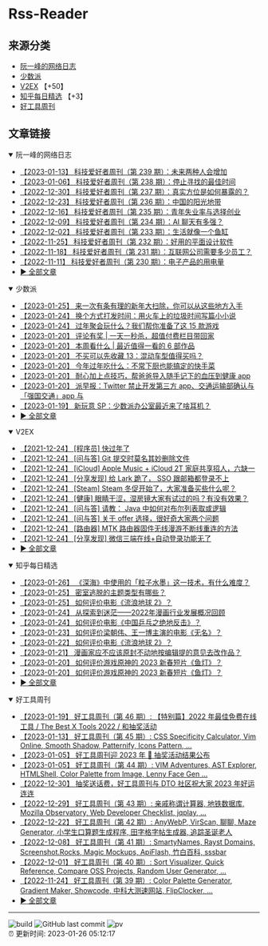 # Rss-Reader

## 来源分类

* [阮一峰的网络日志](#阮一峰的网络日志)
* [少数派](#少数派)
* [V2EX](#V2EX) 【+50】
* [知乎每日精选](#知乎每日精选) 【+3】
* [好工具周刊](#好工具周刊)

## 文章链接

<details open>
    <summary id="阮一峰的网络日志">
     阮一峰的网络日志
    </summary>


* [【2023-01-13】 科技爱好者周刊（第 239 期）：未来两种人会增加](http://www.ruanyifeng.com/blog/2023/01/weekly-issue-239.html)
* [【2023-01-06】 科技爱好者周刊（第 238 期）：停止寻找的最佳时间](http://www.ruanyifeng.com/blog/2023/01/weekly-issue-238.html)
* [【2022-12-30】 科技爱好者周刊（第 237 期）：真实方位是如何暴露的？](http://www.ruanyifeng.com/blog/2022/12/weekly-issue-237.html)
* [【2022-12-23】 科技爱好者周刊（第 236 期）：中国的阳光地带](http://www.ruanyifeng.com/blog/2022/12/weekly-issue-236.html)
* [【2022-12-16】 科技爱好者周刊（第 235 期）：青年失业率与选择创业](http://www.ruanyifeng.com/blog/2022/12/weekly-issue-235.html)
* [【2022-12-09】 科技爱好者周刊（第 234 期）：AI 聊天有多强？](http://www.ruanyifeng.com/blog/2022/12/weekly-issue-234.html)
* [【2022-12-02】 科技爱好者周刊（第 233 期）：生活就像一个鱼缸](http://www.ruanyifeng.com/blog/2022/12/weekly-issue-233.html)
* [【2022-11-25】 科技爱好者周刊（第 232 期）：好用的平面设计软件](http://www.ruanyifeng.com/blog/2022/11/weekly-issue-232.html)
* [【2022-11-18】 科技爱好者周刊（第 231 期）：互联网公司需要多少员工？](http://www.ruanyifeng.com/blog/2022/11/weekly-issue-231.html)
* [【2022-11-11】 科技爱好者周刊（第 230 期）：电子产品的用电量](http://www.ruanyifeng.com/blog/2022/11/weekly-issue-230.html)
* [:arrow_forward: 全部文章](data/阮一峰的网络日志.md)
</details>

<details open>
    <summary id="少数派">
     少数派
    </summary>


* [【2023-01-25】 来一次有条有理的新年大扫除，你可以从这些地方入手](https://sspai.com/post/77932)
* [【2023-01-24】 换个方式打发时间：用火车上的垃圾时间写篇小小说](https://sspai.com/post/77938)
* [【2023-01-24】 过年聚会玩什么？我们帮你准备了这 15 款游戏](https://sspai.com/post/77927)
* [【2023-01-20】 评论有奖 | 一天一秒杀，超值付费栏目带回家](https://sspai.com/post/77918)
* [【2023-01-20】 本周看什么 | 最近值得一看的 6 部作品](https://sspai.com/post/77926)
* [【2023-01-20】 不买可以先收藏 13：混动车型值得买吗？](https://sspai.com/post/77921)
* [【2023-01-20】 今年过年吃什么：不常下厨也能搞定的快手菜](https://sspai.com/post/77919)
* [【2023-01-20】 耐心加上点技巧，帮爸爸导入随手记下的血压到健康 app](https://sspai.com/prime/story/process-and-import-health-data-shortcuts)
* [【2023-01-20】 派早报：Twitter 禁止开发第三方 app、交通运输部确认与「强国交通」app 与](https://sspai.com/post/77920)
* [【2023-01-19】 新玩意 SP：少数派办公室最近来了啥耳机？](https://sspai.com/post/77908)
* [:arrow_forward: 全部文章](data/少数派.md)
</details>

<details open>
    <summary id="V2EX">
     V2EX
    </summary>


* [【2021-12-24】 [程序员] 快过年了](https://www.v2ex.com/t/824201)
* [【2021-12-24】 [问与答] Git 提交时莫名其妙删除文件](https://www.v2ex.com/t/824200)
* [【2021-12-24】 [iCloud] Apple Music + iCloud 2T 家庭共享招人，六缺一](https://www.v2ex.com/t/824199)
* [【2021-12-24】 [分享发现] 给 Lark 跪了， SSO 跟邮箱都登录不上](https://www.v2ex.com/t/824198)
* [【2021-12-24】 [Steam] Steam 冬促开始了，大家准备买些什么呢？](https://www.v2ex.com/t/824197)
* [【2021-12-24】 [健康] 眼睛干涩，湿房镜大家有试过的吗？有没有效果？](https://www.v2ex.com/t/824196)
* [【2021-12-24】 [问与答] 请教： Java 中如何对布尔列表取或逻辑](https://www.v2ex.com/t/824194)
* [【2021-12-24】 [问与答] 关于 offer 选择，很好奇大家两个问题](https://www.v2ex.com/t/824192)
* [【2021-12-24】 [路由器] MTK 路由器固件无线漫游不断线重连的方法](https://www.v2ex.com/t/824191)
* [【2021-12-24】 [分享发现] 微信三端在线+自动登录功能无了](https://www.v2ex.com/t/824190)
* [:arrow_forward: 全部文章](data/V2EX.md)
</details>

<details open>
    <summary id="知乎每日精选">
     知乎每日精选
    </summary>


* [【2023-01-26】 《深海》中使用的「粒子水墨」这一技术，有什么难度？](http://www.zhihu.com/question/580073353/answer/2860337718?utm_campaign=rss&utm_medium=rss&utm_source=rss&utm_content=title)
* [【2023-01-25】 密室逃脱的主题类型有哪些？](http://www.zhihu.com/question/578232414/answer/2845021036?utm_campaign=rss&utm_medium=rss&utm_source=rss&utm_content=title)
* [【2023-01-25】 如何评价电影《流浪地球 2》？](http://www.zhihu.com/question/578256937/answer/2855851057?utm_campaign=rss&utm_medium=rss&utm_source=rss&utm_content=title)
* [【2023-01-24】 从探索到迷茫——2022年漫画行业发展概况回顾](http://zhuanlan.zhihu.com/p/595851774?utm_campaign=rss&utm_medium=rss&utm_source=rss&utm_content=title)
* [【2023-01-24】 如何评价电影《中国乒乓之绝地反击》？](http://www.zhihu.com/question/579070052/answer/2857860625?utm_campaign=rss&utm_medium=rss&utm_source=rss&utm_content=title)
* [【2023-01-23】 如何评价梁朝伟、王一博主演的电影《无名》？](http://www.zhihu.com/question/579069528/answer/2856604452?utm_campaign=rss&utm_medium=rss&utm_source=rss&utm_content=title)
* [【2023-01-22】 如何评价电影《流浪地球 2》？](http://www.zhihu.com/question/578256937/answer/2856074554?utm_campaign=rss&utm_medium=rss&utm_source=rss&utm_content=title)
* [【2023-01-21】 漫画家应不应该原封不动地按编辑提的意见去改作品？](http://www.zhihu.com/question/579676722/answer/2853251130?utm_campaign=rss&utm_medium=rss&utm_source=rss&utm_content=title)
* [【2023-01-20】 如何评价游戏原神的 2023 新春短片《鱼灯》？](http://www.zhihu.com/question/579623120/answer/2853756685?utm_campaign=rss&utm_medium=rss&utm_source=rss&utm_content=title)
* [【2023-01-20】 如何评价游戏原神的 2023 新春短片《鱼灯》？](http://www.zhihu.com/question/579623120/answer/2853616283?utm_campaign=rss&utm_medium=rss&utm_source=rss&utm_content=title)
* [:arrow_forward: 全部文章](data/知乎每日精选.md)
</details>

<details open>
    <summary id="好工具周刊">
     好工具周刊
    </summary>


* [【2023-01-19】 好工具周刊（第 46 期）: 【特别篇】2022 年最佳免费在线工具 / The Best X Tools 2022 / 和抽奖活动](https://bestxtools.zhubai.love/posts/2227788146916585472)
* [【2023-01-13】 好工具周刊（第 45 期）: CSS Specificity Calculator, Vim Online, Smooth Shadow, Patternify, Icons Pattern, ...](https://bestxtools.zhubai.love/posts/2225492315366248448)
* [【2023-01-05】 好工具周刊迎 2023 年 🎰 抽奖活动结果公布](https://bestxtools.zhubai.love/posts/2222709322708946944)
* [【2023-01-05】 好工具周刊（第 44 期）: VIM Adventures, AST Explorer, HTMLShell, Color Palette from Image, Lenny Face Gen ...](https://bestxtools.zhubai.love/posts/2222686910009311232)
* [【2022-12-30】 抽奖送话费，好工具周刊与 DTO 社区祝大家 2023 年好运连连](https://bestxtools.zhubai.love/posts/2220452503982727168)
* [【2022-12-29】 好工具周刊（第 43 期）: 亲戚称谓计算器, 地铁数据库, Mozilla Observatory, Web Developer Checklist, jqplay, ...](https://bestxtools.zhubai.love/posts/2220148863686438912)
* [【2022-12-22】 好工具周刊（第 42 期）: AnyWebP, VirScan, 聊聊, Maze Generator, 小学生口算题生成程序, 田字格字帖生成器, 追踪圣诞老人](https://bestxtools.zhubai.love/posts/2217542996243800064)
* [【2022-12-08】 好工具周刊（第 41 期）: SmartyNames, Rayst Domains, Screenshot.Rocks, Magic Mockups, ApiFlash, 竹白百科, sssbar](https://bestxtools.zhubai.love/posts/2212546213424480256)
* [【2022-12-01】 好工具周刊（第 40 期）: Sort Visualizer, Quick Reference, Compare OSS Projects, Random User Generator, ...](https://bestxtools.zhubai.love/posts/2210024210603786240)
* [【2022-11-24】 好工具周刊（第 39 期）: Color Palette Generator, Gradient Maker, Showcode, 中科大测速网站, FlipClocker, ...](https://bestxtools.zhubai.love/posts/2207495485110075392)
* [:arrow_forward: 全部文章](data/好工具周刊.md)
</details>


---

![build](https://github.com/LikaiLee/rss-reader/workflows/rss%20reader/badge.svg)
![GitHub last commit](https://img.shields.io/github/last-commit/likailee/rss-reader)
![pv](https://pageview.vercel.app/?github_user=likailee) <br>
:alarm_clock: 更新时间: 2023-01-26 05:12:17